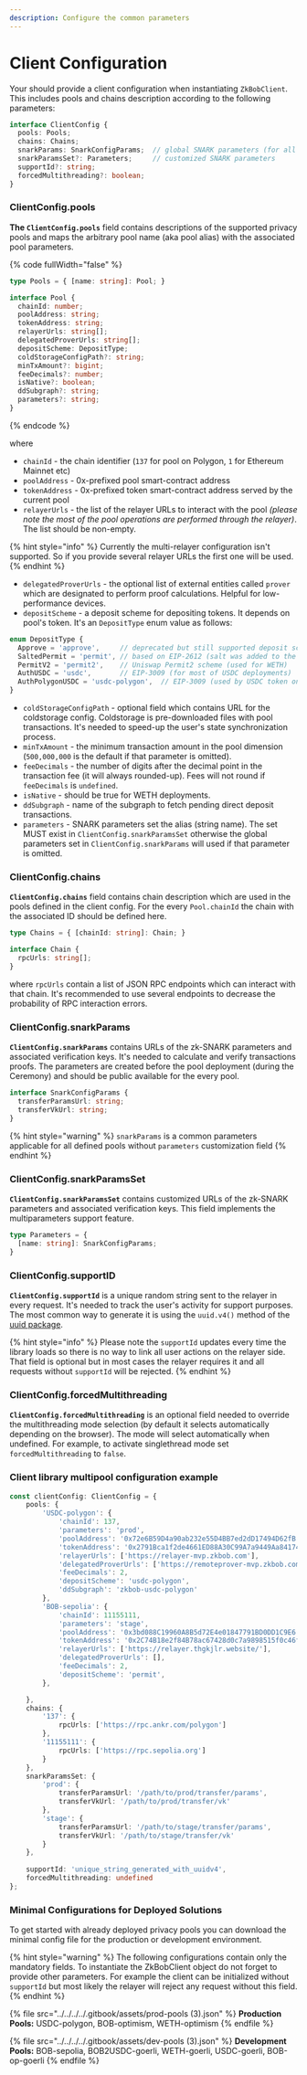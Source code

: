 ```yaml
---
description: Configure the common parameters
---
```


# Client Configuration

Your should provide a client configuration when instantiating `ZkBobClient`. This includes pools and chains description according to the following parameters:

```typescript
interface ClientConfig {
  pools: Pools;
  chains: Chains;
  snarkParams: SnarkConfigParams;  // global SNARK parameters (for all pools)
  snarkParamsSet?: Parameters;     // customized SNARK parameters
  supportId?: string;
  forcedMultithreading?: boolean;
}
```

### ClientConfig.pools

**The `ClientConfig.pools`** field contains descriptions of the supported privacy pools and maps the arbitrary pool name (aka pool alias) with the associated pool parameters.&#x20;

{% code fullWidth="false" %}
```typescript
type Pools = { [name: string]: Pool; }

interface Pool {
  chainId: number;
  poolAddress: string;
  tokenAddress: string;
  relayerUrls: string[];
  delegatedProverUrls: string[];
  depositScheme: DepositType;
  coldStorageConfigPath?: string;
  minTxAmount?: bigint;
  feeDecimals?: number;
  isNative?: boolean;
  ddSubgraph?: string;
  parameters?: string;
}
```
{% endcode %}

where

* `chainId` - the chain identifier (`137` for pool on Polygon, `1` for Ethereum Mainnet etc)
* `poolAddress` - 0x-prefixed pool smart-contract address
* `tokenAddress` - 0x-prefixed token smart-contract address served by the current pool
* `relayerUrls` - the list of the relayer URLs to interact with the pool _(please note the most of the pool operations are performed through the relayer)_. The list should be non-empty.

{% hint style="info" %}
Currently the multi-relayer configuration isn't supported. So if you provide several relayer URLs the first one will be used.
{% endhint %}

* `delegatedProverUrls` - the optional list of external entities called `prover` which are designated to perform proof calculations. Helpful for low-performance devices.
* `depositScheme` - a deposit scheme  for depositing tokens. It depends on pool's token. It's an `DepositType` enum value as follows:

```typescript
enum DepositType {
  Approve = 'approve',     // deprecated but still supported deposit scheme
  SaltedPermit = 'permit', // based on EIP-2612 (salt was added to the signing message)
  PermitV2 = 'permit2',    // Uniswap Permit2 scheme (used for WETH)
  AuthUSDC = 'usdc',       // EIP-3009 (for most of USDC deployments)
  AuthPolygonUSDC = 'usdc-polygon',  // EIP-3009 (used by USDC token on Polygon)
}
```

* `coldStorageConfigPath` - optional field which contains URL for the coldstorage config. Coldstorage is pre-downloaded files with pool transactions. It's needed to speed-up the user's state synchronization process.
* `minTxAmount` - the minimum transaction amount in the pool dimension (`500,000,000` is the default if that parameter is omitted).
* `feeDecimals` - the number of digits after the decimal point in the transaction fee (it will always rounded-up). Fees will not round if `feeDecimals` is `undefined`.
* `isNative` - should be true for WETH deployments.
* `ddSubgraph` - name of the subgraph to fetch pending direct deposit transactions.
* `parameters` - SNARK parameters set the alias (string name). The set MUST exist in `ClientConfig.snarkParamsSet` otherwise the global parameters set in `ClientConfig.snarkParams` will used if that parameter is omitted.

### ClientConfig.chains

**`ClientConfig.chains`** field contains chain description which are used in the pools defined in the client config. For the every `Pool.chainId` the chain with the associated ID should be defined here.&#x20;

```typescript
type Chains = { [chainId: string]: Chain; }

interface Chain {
  rpcUrls: string[];
}
```

where `rpcUrls` contain a list of JSON RPC endpoints which can interact with that chain. It's recommended to use several endpoints to decrease the probability of RPC interaction errors.

### ClientConfig.snarkParams

**`ClientConfig.snarkParams`** contains URLs of the zk-SNARK parameters and associated verification keys. It's needed to calculate and verify transactions proofs. The parameters are created before the pool deployment (during the Ceremony) and should be public available for the every pool.

```typescript
interface SnarkConfigParams {
  transferParamsUrl: string;
  transferVkUrl: string;
}
```

{% hint style="warning" %}
`snarkParams` is a common parameters applicable for all defined pools without `parameters` customization field
{% endhint %}

### ClientConfig.snarkParamsSet

**`ClientConfig.snarkParamsSet`** contains customized URLs of the zk-SNARK parameters and associated verification keys. This field implements the multiparameters support feature.

```typescript
type Parameters = {
  [name: string]: SnarkConfigParams;
}
```

### **ClientConfig.supportID**

**`ClientConfig.supportId`** is a unique random string sent to the relayer in every request. It's needed to track the user's activity for support purposes. The most common way to generate it is using the `uuid.v4()` method of the [uuid package](https://www.npmjs.com/package/uuid).&#x20;

{% hint style="info" %}
Please note the `supportId` updates every time the library loads so there is no way to link all user actions on the relayer side. That field is optional but in most cases the relayer requires it and all requests without `supportId` will be rejected.
{% endhint %}

### ClientConfig.forcedMultithreading

**`ClientConfig.forcedMultithreading`** is an optional field needed to override the multithreading mode selection (by default it selects automatically depending on the browser). The mode will select automatically when undefined. For example, to activate singlethread mode set `forcedMultithreading` to `false`.

### Client library multipool configuration example

```ts
const clientConfig: ClientConfig = {
    pools: {
        'USDC-polygon': {
            'chainId': 137,
            'parameters': 'prod',
            'poolAddress': '0x72e6B59D4a90ab232e55D4BB7ed2dD17494D62fB',
            'tokenAddress': '0x2791Bca1f2de4661ED88A30C99A7a9449Aa84174',
            'relayerUrls': ['https://relayer-mvp.zkbob.com'],
            'delegatedProverUrls': ['https://remoteprover-mvp.zkbob.com/'],
            'feeDecimals': 2,
            'depositScheme': 'usdc-polygon',
            'ddSubgraph': 'zkbob-usdc-polygon'
        },
        'BOB-sepolia': {
            'chainId': 11155111,
            'parameters': 'stage',
            'poolAddress': '0x3bd088C19960A8B5d72E4e01847791BD0DD1C9E6',
            'tokenAddress': '0x2C74B18e2f84B78ac67428d0c7a9898515f0c46f',
            'relayerUrls': ['https://relayer.thgkjlr.website/'],
            'delegatedProverUrls': [],
            'feeDecimals': 2,
            'depositScheme': 'permit',
        },

    },
    chains: {
        '137': {
            rpcUrls: ['https://rpc.ankr.com/polygon']
        },
        '11155111': {
            rpcUrls: ['https://rpc.sepolia.org']
        }
    },
    snarkParamsSet: {
        'prod': {
            transferParamsUrl: '/path/to/prod/transfer/params',
            transferVkUrl: '/path/to/prod/transfer/vk'
        },
        'stage': {
            transferParamsUrl: '/path/to/stage/transfer/params',
            transferVkUrl: '/path/to/stage/transfer/vk'
        }
    },
    
    supportId: 'unique_string_generated_with_uuidv4',
    forcedMultithreading: undefined
};
```

### Minimal Configurations for Deployed Solutions

To get started with already deployed privacy pools you can download the minimal config file for the production or development environment.

{% hint style="warning" %}
The following configurations contain only the mandatory fields. To instantiate the ZkBobClient object do not forget to provide other parameters. For example the client can be initialized without `supportId` but most likely the relayer will reject any request without this field.
{% endhint %}

{% file src="../../../../.gitbook/assets/prod-pools (3).json" %}
**Production Pools:** USDC-polygon, BOB-optimism, WETH-optimism
{% endfile %}

{% file src="../../../../.gitbook/assets/dev-pools (3).json" %}
**Development Pools:** BOB-sepolia, BOB2USDC-goerli, WETH-goerli, USDC-goerli, BOB-op-goerli
{% endfile %}
